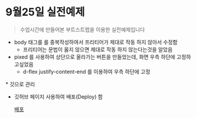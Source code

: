 <!-- @format -->

# 9월25일 실전예제

> 수업시간에 만들어본 부트스트랩을 이용한 실전예제입니다

- body 태그를 를 중복작성하여서 프리티어가 제대로 작동 하지 않아서 수정함
  - 프리티어는 문법이 옳지 않으면 제대로 작동 하지 않는다는것을 알았음
- pixed 를 사용하여 상단으로 올라가는 버튼을 만들었는데, 화면 우측 하단에 고정하고싶었음
  - d-flex justify-content-end 를 이용하여 우측 하단에 고정

\* 깃으로 관리

- 깃허브 페이지 사용하여 배포(Deploy) 함

  [배포](https://wjdtjddns98.github.io/BS5-Tour/ "link")
